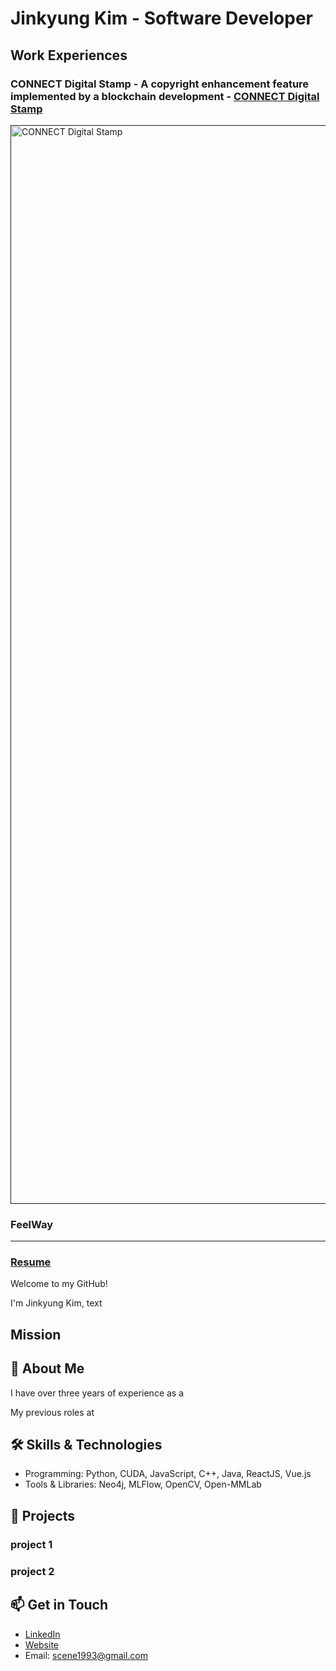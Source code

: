 # Jinkyung Kim - Software Developer

## Work Experiences
### CONNECT Digital Stamp - A copyright enhancement feature implemented by a blockchain development  - [CONNECT Digital Stamp](https://connect.clo-set.com/nft)  
<a href="">
    <img width="1726" alt="CONNECT Digital Stamp" src="https://github.com/user-attachments/assets/59a76a65-a8ad-41f1-ae32-8ef1c156e72e" />
</a>  

### FeelWay
<a href="">
    
</a>

---

### [Resume](Link)

Welcome to my GitHub!  

I'm Jinkyung Kim, text


## Mission


## 🚀 About Me
I have over three years of experience as a 

My previous roles at 

## 🛠️ Skills & Technologies
- Programming: Python, CUDA, JavaScript, C++, Java, ReactJS, Vue.js
- Tools & Libraries: Neo4j, MLFlow, OpenCV, Open-MMLab  

## 🌟 Projects
### project 1


### project 2

## 📫 Get in Touch

- [LinkedIn](https://www.linkedin.com/in/seyeong-han/)
- [Website](link)
- Email: scene1993@gmail.com

